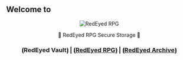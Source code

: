 ## Welcome to

<p align="center"><img src="https://i.imgur.com/ge61nXL.png" alt="RedEyed RPG" /></p>

<p align="center">🔐 RedEyed RPG Secure Storage 🔐</p>
<h3 align="center">⦗RedEyed Vault⦘ | ⦗<a href="https://github.com/RedEyed-RPG">RedEyed RPG</a>⦘ | ⦗<a href="https://github.com/RedEyed-Archive">RedEyed Archive</a>⦘</h3>

<!--

**Here are some ideas to get you started:**

🙋‍♀️ A short introduction - what is your organization all about?
🌈 Contribution guidelines - how can the community get involved?
👩‍💻 Useful resources - where can the community find your docs? Is there anything else the community should know?
🍿 Fun facts - what does your team eat for breakfast?
🧙 Remember, you can do mighty things with the power of [Markdown](https://docs.github.com/github/writing-on-github/getting-started-with-writing-and-formatting-on-github/basic-writing-and-formatting-syntax)
-->
